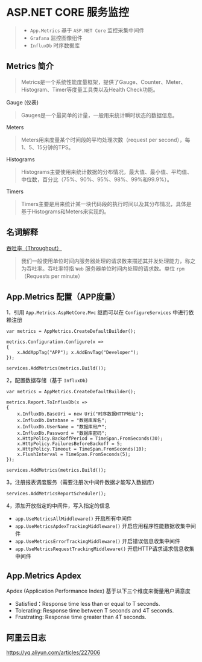 # ASP.NET CORE 服务监控

> - `App.Metrics` 基于 `ASP.NET Core` 监控采集中间件
> - `Grafana` 监控图像组件
> - `InfluxDb` 时序数据库

## Metrics 简介

> Metrics是一个系统性能度量框架，提供了Gauge、Counter、Meter、Histogram、Timer等度量工具类以及Health Check功能。

Gauge (仪表)

> Gauges是一个最简单的计量，一般用来统计瞬时状态的数据信息。

Meters

> Meters用来度量某个时间段的平均处理次数（request per second），每1、5、15分钟的TPS。

Histograms

> Histograms主要使用来统计数据的分布情况，最大值、最小值、平均值、中位数，百分比（75%、90%、95%、98%、99%和99.9%）。

Timers

> Timers主要是用来统计某一块代码段的执行时间以及其分布情况，具体是基于Histograms和Meters来实现的。

## 名词解释

[吞吐率（Throughput）](https://ruby-china.org/topics/26221)

> 我们一般使用单位时间内服务器处理的请求数来描述其并发处理能力，称之为吞吐率。吞吐率特指 `Web` 服务器单位时间内处理的请求数。单位 `rpm`（Requests per minute）

## App.Metrics 配置（APP度量）

1，引用 `App.Metrics.AspNetCore.Mvc` 继而可以在 `ConfigureServices` 中进行依赖注册

```
var metrics = AppMetrics.CreateDefaultBuilder();

metrics.Configuration.Configure(x =>
{
    x.AddAppTag("APP"); x.AddEnvTag("Developer");
});

services.AddMetrics(metrics.Build());
```

2，配置数据存储（基于 `InfluxDb`）

```
var metrics = AppMetrics.CreateDefaultBuilder();

metrics.Report.ToInfluxDb(x =>
{
    x.InfluxDb.BaseUri = new Uri("时序数据HTTP地址");
    x.InfluxDb.Database = "数据库库名";
    x.InfluxDb.UserName = "数据库用户";
    x.InfluxDb.Password = "数据库密码";
    x.HttpPolicy.BackoffPeriod = TimeSpan.FromSeconds(30);
    x.HttpPolicy.FailuresBeforeBackoff = 5;
    x.HttpPolicy.Timeout = TimeSpan.FromSeconds(10);
    x.FlushInterval = TimeSpan.FromSeconds(5);
});

services.AddMetrics(metrics.Build());
```

3，注册报表调度服务（需要注册次中间件数据才能写入数据库）

```
services.AddMetricsReportScheduler();
```

4，添加开放指定的中间件，写入指定的信息

- `app.UseMetricsAllMiddleware()` 开启所有中间件
- `app.UseMetricsApdexTrackingMiddleware()` 开启应用程序性能数据收集中间件
- `app.UseMetricsErrorTrackingMiddleware()` 开启错误信息收集中间件
- `app.UseMetricsRequestTrackingMiddleware()` 开启HTTP请求请求信息收集中间件


## App.Metrics Apdex

Apdex (Application Performance Index)  基于以下三个维度来衡量用户满意度

- Satisfied：Response time less than or equal to T seconds.
- Tolerating: Response time between T seconds and 4T seconds.
- Frustrating: Response time greater than 4T seconds.



## 阿里云日志

https://yq.aliyun.com/articles/227006